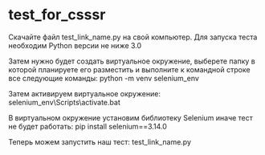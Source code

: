 # test_for_csssr

Скачайте файл test_link_name.py на свой компьютер.
Для запуска теста необходим Python версии не ниже 3.0

Затем нужно будет создать виртуальное окружение, выберете папку в которой планируете его разместить и выполните к командной строке все следующие команды:
python -m venv selenium_env

Затем активируем виртуальное окружение:
selenium_env\Scripts\activate.bat

В виртуальном окружение установим библиотеку Selenium иначе тест не будет работать:
pip install selenium==3.14.0

Теперь можем запустить наш тест:
test_link_name.py
